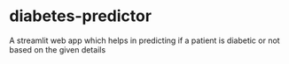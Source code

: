 # diabetes-predictor

A streamlit web app which helps in predicting if a patient is diabetic or not based on the given details
